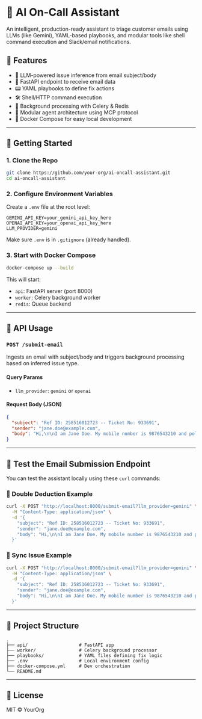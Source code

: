 # 🤖 AI On-Call Assistant

An intelligent, production-ready assistant to triage customer emails using LLMs (like Gemini), YAML-based playbooks, and modular tools like shell command execution and Slack/email notifications.

## 🚀 Features

* 🧠 LLM-powered issue inference from email subject/body
* 📅 FastAPI endpoint to receive email data
* 📟 YAML playbooks to define fix actions
* 🛠️ Shell/HTTP command execution
* 🧵 Background processing with Celery & Redis
* 🔌 Modular agent architecture using MCP protocol
* 🐳 Docker Compose for easy local development

---

## 💠 Getting Started

### 1. Clone the Repo

```bash
git clone https://github.com/your-org/ai-oncall-assistant.git
cd ai-oncall-assistant
```

### 2. Configure Environment Variables

Create a `.env` file at the root level:

```env
GEMINI_API_KEY=your_gemini_api_key_here
OPENAI_API_KEY=your_openai_api_key_here
LLM_PROVIDER=gemini
```

Make sure `.env` is in `.gitignore` (already handled).

### 3. Start with Docker Compose

```bash
docker-compose up --build
```

This will start:

* `api`: FastAPI server (port 8000)
* `worker`: Celery background worker
* `redis`: Queue backend

---

## 📩 API Usage

### `POST /submit-email`

Ingests an email with subject/body and triggers background processing based on inferred issue type.

#### Query Params

* `llm_provider`: `gemini` or `openai`

#### Request Body (JSON)

```json
{
  "subject": "Ref ID: 258516012723 -- Ticket No: 933691",
  "sender": "jane.doe@example.com",
  "body": "Hi,\n\nI am Jane Doe. My mobile number is 9876543210 and policy number is PL-78654321. Today coins got deducted twice from my wallet.\n\nRegards,\nJane"
}
```

---

## 🦚 Test the Email Submission Endpoint

You can test the assistant locally using these `curl` commands:

### 🔀 Double Deduction Example

```bash
curl -X POST "http://localhost:8000/submit-email?llm_provider=gemini" \
  -H "Content-Type: application/json" \
  -d '{
    "subject": "Ref ID: 258516012723 -- Ticket No: 933691",
    "sender": "jane.doe@example.com",
    "body": "Hi,\n\nI am Jane Doe. My mobile number is 9876543210 and policy number is PL-78654321. Today coins got deducted twice from my wallet.\n\nRegards,\nJane"
  }'
```

### 🔄 Sync Issue Example

```bash
curl -X POST "http://localhost:8000/submit-email?llm_provider=gemini" \
  -H "Content-Type: application/json" \
  -d '{
    "subject": "Ref ID: 258516012723 -- Ticket No: 933691",
    "sender": "jane.doe@example.com",
    "body": "Hi,\n\nI am Jane Doe. My mobile number is 9876543210 and policy number is PL-78654321. Today syncing is not happening from my wallet.\n\nRegards,\nJane"
  }'
```

---

## 📁 Project Structure

```
.
├── api/                   # FastAPI app
├── worker/                # Celery background processor
├── playbooks/             # YAML files defining fix logic
├── .env                   # Local environment config
├── docker-compose.yml     # Dev orchestration
└── README.md
```

---

## 📜 License

MIT © YourOrg
